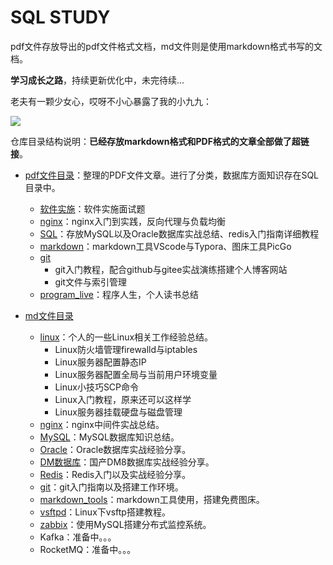 # SQL STUDY
pdf文件存放导出的pdf文件格式文档，md文件则是使用markdown格式书写的文档。

**学习成长之路**，持续更新优化中，未完待续...

老夫有一颗少女心，哎呀不小心暴露了我的小九九：

![](https://gitee.com/dywangk/img/raw/master/images/tolove_harem_gold.jpg)

仓库目录结构说明：**已经存放markdown格式和PDF格式的文章全部做了超链接**。

- [pdf文件目录](https://github.com/cnwangk/SQL-study/tree/master/pdf)：整理的PDF文件文章。进行了分类，数据库方面知识存在SQL目录中。
  - [软件实施](https://github.com/cnwangk/SQL-study/tree/master/pdf/%E8%BD%AF%E4%BB%B6%E5%AE%9E%E6%96%BD%E7%B3%BB%E5%88%97)：软件实施面试题
  - [nginx](https://github.com/cnwangk/SQL-study/tree/master/pdf/nginx)：nginx入门到实践，反向代理与负载均衡
  - [SQL](https://github.com/cnwangk/SQL-study/tree/master/pdf/SQL)：存放MySQL以及Oracle数据库实战总结、redis入门指南详细教程
  - [markdown](https://github.com/cnwangk/SQL-study/tree/master/pdf/markdown)：markdown工具VScode与Typora、图床工具PicGo
  - [git](https://github.com/cnwangk/SQL-study/tree/master/pdf/git)
    - git入门教程，配合github与gitee实战演练搭建个人博客网站
    - git文件与索引管理
  - [program_live](https://github.com/cnwangk/SQL-study/tree/master/pdf/program_live)：程序人生，个人读书总结

- [md文件目录](https://github.com/cnwangk/SQL-study/tree/master/md)
  - [linux](https://github.com/cnwangk/SQL-study/tree/master/md/linux)：个人的一些Linux相关工作经验总结。
    - Linux防火墙管理firewalld与iptables
    - Linux服务器配置静态IP
    - Linux服务器配置全局与当前用户环境变量
    - Linux小技巧SCP命令
    - Linux入门教程，原来还可以这样学
    - Linux服务器挂载硬盘与磁盘管理
  - [nginx](https://github.com/cnwangk/SQL-study/tree/master/md/nginx)：nginx中间件实战总结。
  - [MySQL](https://github.com/cnwangk/SQL-study/tree/master/md/SQL/MySQL)：MySQL数据库知识总结。
  - [Oracle](https://github.com/cnwangk/SQL-study/tree/master/md/SQL/Oracle)：Oracle数据库实战经验分享。
  - [DM数据库](https://github.com/cnwangk/SQL-study/tree/master/md/SQL/DM%E6%95%B0%E6%8D%AE%E5%BA%93)：国产DM8数据库实战经验分享。
  - [Redis](https://github.com/cnwangk/SQL-study/tree/master/md/Redis)：Redis入门以及实战经验分享。
  - [git](https://github.com/cnwangk/SQL-study/tree/master/md/git)：git入门指南以及搭建工作环境。
  - [markdown_tools](https://github.com/cnwangk/SQL-study/tree/master/md/markdown_tools)：markdown工具使用，搭建免费图床。
  - [vsftpd](https://github.com/cnwangk/SQL-study/tree/master/md/linux/vsftpd)：Linux下vsftp搭建教程。
  - [zabbix](https://github.com/cnwangk/SQL-study/tree/master/md/zabbix)：使用MySQL搭建分布式监控系统。
  - Kafka：准备中。。。
  - RocketMQ：准备中。。。

